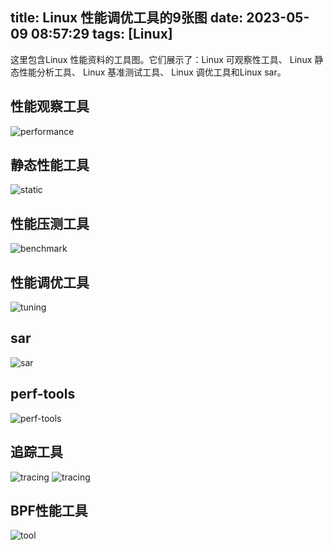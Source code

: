 title: Linux 性能调优工具的9张图
date: 2023-05-09 08:57:29
tags: [Linux]
---
这里包含Linux 性能资料的工具图。它们展示了：Linux 可观察性工具、 Linux 静态性能分析工具、 Linux 基准测试工具、 Linux 调优工具和Linux sar。

## 性能观察工具

![performance](/images/linux_performance.png)

<!-- more -->

## 静态性能工具

![static](/images/linux_static.png)

## 性能压测工具

![benchmark](/images/linux_benchmark.png)

## 性能调优工具

![tuning](/images/linux_tuning.png)

## sar

![sar](/images/linux_sar.png)

## perf-tools

![perf-tools](/images/linux_perf.png)

## 追踪工具

![tracing](/images/linux_tracing.png)
![tracing](/images/linux_tracing2.png)

## BPF性能工具

![tool](/images/linux_tool.png)
